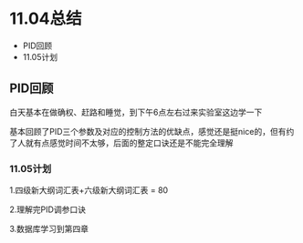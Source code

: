 # 11.04总结



- PID回顾
- 11.05计划



## PID回顾

白天基本在做确权、赶路和睡觉，到下午6点左右过来实验室这边学一下

基本回顾了PID三个参数及对应的控制方法的优缺点，感觉还是挺nice的，但有约了人就有点感觉时间不太够，后面的整定口诀还是不能完全理解



### 11.05计划

1.四级新大纲词汇表+六级新大纲词汇表 = 80

2.理解完PID调参口诀

3.数据库学习到第四章





